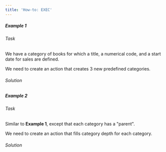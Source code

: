 ```yaml
---
title: 'How-to: EXEC'
---
```


##### Example 1

###### Task

We have a category of books for which a title, a numerical code, and a start date for sales are defined.


We need to create an action that creates 3 new predefined categories.

###### Solution


##### Example 2

###### Task

Similar to **Example 1**, except that each category has a "parent".


We need to create an action that fills category depth for each category.

###### Solution

